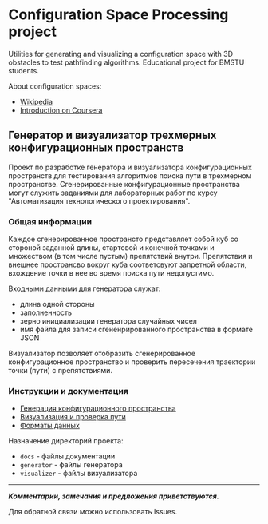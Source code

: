 # Configuration Space Processing project

Utilities for generating and visualizing a configuration space with 3D obstacles to test pathfinding algorithms.
Educational project for BMSTU students.

About configuration spaces:

* [Wikipedia](https://en.wikipedia.org/wiki/C-space)   
* [Introduction on Coursera](https://www.coursera.org/learn/robotics-motion-planning/lecture/0auId/2-1-introduction-to-configuration-space)


## Генератор и визуализатор трехмерных конфигурационных пространств

Проект по разработке генератора и визуализатора конфигурационных пространств для тестирования алгоритмов поиска пути в трехмерном пространстве.
Сгенерированные конфигурационные пространства могут служить заданиями для лабораторных работ по курсу "Автоматизация технологического проектирования".


### Общая информации

Каждое сгенерированное пространсто представляет собой куб со стороной заданной длины, стартовой и конечной точками и множеством (в том числе пустым) препятствий внутри.
Препятствия и внешнее пространсво вокруг куба соответсвуют запретной области, вхождение точки в нее во время поиска пути недопустимо.

Входными данными для генератора служат:

* длина одной стороны  
* заполненность
* зерно инициализации генератора случайных чисел
* имя файла для записи сгененрированного пространства в формате JSON

Визуализатор позволяет отобразить сгенерированное конфигурационное пространство и проверить пересечения траектории точки (пути) с препятствиями.


### Инструкции и документация

* [Генерация конфигурационного пространства](docs/generator.md)
* [Визуализация и проверка пути](docs/visualizer.md)
* [Форматы данных](docs/formats.md)

Назначение директорий проекта:

* `docs` - файлы документации
* `generator` - файлы генератора
* `visualizer` - файлы визуализатора

___

***Комментарии, замечания и предложения приветствуются.***

Для обратной связи можно использовать Issues.
